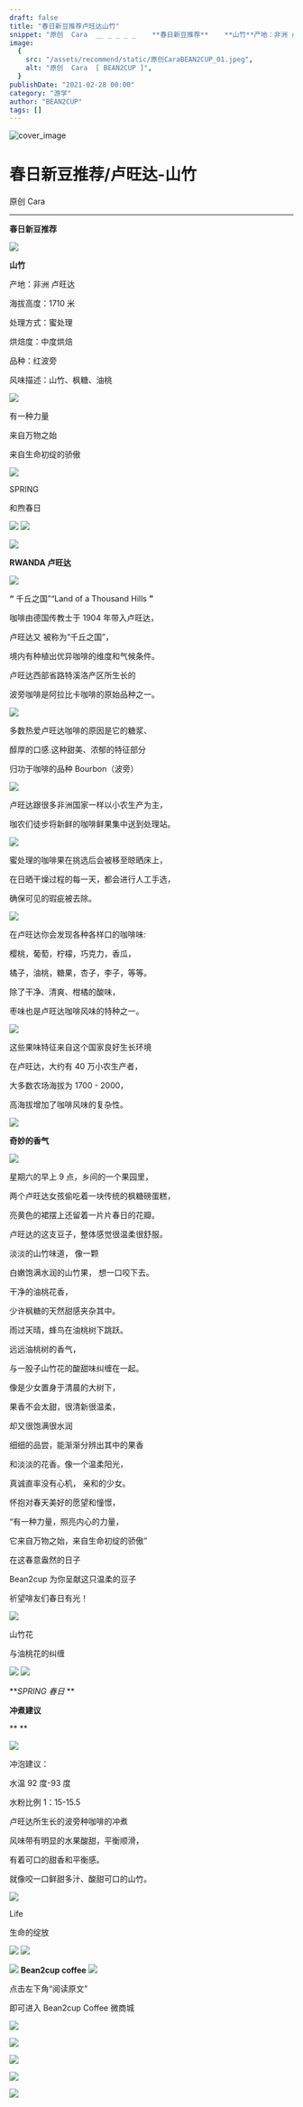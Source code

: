 ```yaml
---
draft: false
title: "春日新豆推荐卢旺达山竹"
snippet: "原创  Cara  __ _ _ _ _    **春日新豆推荐**    **山竹**产地：非洲 卢旺达海拔高度：1710米处理"
image:
  {
    src: "/assets/recommend/static/原创CaraBEAN2CUP_01.jpeg",
    alt: "原创  Cara  [ BEAN2CUP ]",
  }
publishDate: "2021-02-28 00:00"
category: "游学"
author: "BEAN2CUP"
tags: []
---
```


![cover_image](./static/原创CaraBEAN2CUP_01.jpeg)

# 春日新豆推荐/卢旺达-山竹

原创 Cara

---

**春日新豆推荐**

![](./static/原创CaraBEAN2CUP_02.gif)

**山竹**

产地：非洲 卢旺达

海拔高度：1710 米

处理方式：蜜处理

烘焙度：中度烘焙

品种：红波旁

风味描述：山竹、枫糖、油桃

![](./static/原创CaraBEAN2CUP_03.png)

有一种力量

来自万物之始

来自生命初绽的骄傲

![](./static/原创CaraBEAN2CUP_04.jpeg)

SPRING

和煦春日

![](./static/原创CaraBEAN2CUP_05.png)
![](./static/原创CaraBEAN2CUP_06.png)

![](./static/原创CaraBEAN2CUP_07.png)

**RWANDA 卢旺达**

![](./static/原创CaraBEAN2CUP_08.jpeg)

**“** 千丘之国”“Land of a Thousand Hills **”**

咖啡由德国传教士于 1904 年带入卢旺达，

卢旺达又 被称为“千丘之国”，

境内有种植出优异咖啡的维度和气候条件。

卢旺达西部省路特溪洛产区所生长的

波旁咖啡是阿拉比卡咖啡的原始品种之一。

![](./static/原创CaraBEAN2CUP_09.png)

多数热爱卢旺达咖啡的原因是它的糖浆、

醇厚的口感.这种甜美、浓郁的特征部分

归功于咖啡的品种 Bourbon（波旁）

![](./static/原创CaraBEAN2CUP_10.jpeg)

卢旺达跟很多非洲国家一样以小农生产为主，

咖农们徒步将新鲜的咖啡鲜果集中送到处理站。

![](./static/原创CaraBEAN2CUP_11.jpeg)

蜜处理的咖啡果在挑选后会被移至晾晒床上，

在日晒干燥过程的每一天，都会进行人工手选，

确保可见的瑕疵被去除。

![](./static/原创CaraBEAN2CUP_12.png)

在卢旺达你会发现各种各样口的咖啡味:

樱桃，葡萄，柠檬，巧克力，香瓜，

橘子，油桃，糖果，杏子，李子，等等。

除了干净、清爽、柑橘的酸味，

枣味也是卢旺达咖啡风味的特种之一。

![](./static/原创CaraBEAN2CUP_13.jpeg)

这些果味特征来自这个国家良好生长环境

在卢旺达，大约有 40 万小农生产者，

大多数农场海拔为 1700 - 2000，

高海拔增加了咖啡风味的复杂性。

![](./static/原创CaraBEAN2CUP_14.png)

**奇妙的香气**

![](./static/原创CaraBEAN2CUP_15.jpeg)

星期六的早上 9 点，乡间的一个果园里，

两个卢旺达女孩偷吃着一块传统的枫糖磅蛋糕，

亮黄色的裙摆上还留着一片片春日的花瓣。

卢旺达的这支豆子，整体感觉很温柔很舒服。

淡淡的山竹味道， 像一颗

白嫩饱满水润的山竹果， 想一口咬下去。

干净的油桃花香，

少许枫糖的天然甜感夹杂其中。

雨过天晴，蜂鸟在油桃树下跳跃。

远远油桃树的香气，

与一股子山竹花的酸甜味纠缠在一起。

像是少女置身于清晨的大树下，

果香不会太甜，很清新很温柔，

却又很饱满很水润

细细的品尝，能渐渐分辨出其中的果香

和淡淡的花香。像一个温柔阳光，

真诚直率没有心机， 亲和的少女。

怀抱对春天美好的愿望和憧憬，

“有一种力量，照亮内心的力量，

它来自万物之始，来自生命初绽的骄傲”

在这春意盎然的日子

Bean2cup 为你呈献这只温柔的豆子

祈望啡友们春日有光！

![](./static/原创CaraBEAN2CUP_16.jpeg)

山竹花

与油桃花的纠缠

![](./static/原创CaraBEAN2CUP_17.png)
![](./static/原创CaraBEAN2CUP_18.jpeg)

**_SPRING 春日_ **

**冲煮建议**

\*\*
\*\*

![](./static/原创CaraBEAN2CUP_19.jpeg)

冲泡建议：

水温 92 度-93 度

水粉比例 1：15-15.5

卢旺达所生长的波旁种咖啡的冲煮

风味带有明显的水果酸甜，平衡顺滑，

有着可口的甜香和平衡感。

就像咬一口鲜甜多汁、酸甜可口的山竹。

![](./static/原创CaraBEAN2CUP_20.jpeg)

Life

生命的绽放

![](./static/原创CaraBEAN2CUP_21.jpeg)
![](./static/原创CaraBEAN2CUP_22.png)

![](./static/原创CaraBEAN2CUP_23.svg)
**Bean2cup coffee**
![](./static/原创CaraBEAN2CUP_24.svg)

点击左下角“阅读原文”

即可进入 Bean2cup Coffee 微商城

![](./static/原创CaraBEAN2CUP_25.jpeg)

![](./static/原创CaraBEAN2CUP_26.jpeg)

![](./static/原创CaraBEAN2CUP_27.jpeg)

![](./static/原创CaraBEAN2CUP_28.jpeg)

![](./static/原创CaraBEAN2CUP_29.png)
